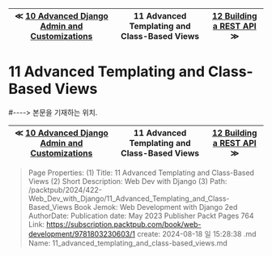 
| ≪ [ 10 Advanced Django Admin and Customizations ](/packtpub/2024/422-Web_Dev_with_Django/10_Advanced_Django_Admin_and_Customizations) | 11 Advanced Templating and Class-Based Views | [ 12 Building a REST API ](/packtpub/2024/422-Web_Dev_with_Django/12_Building_a_REST_API) ≫ |
|:----:|:----:|:----:|

# 11 Advanced Templating and Class-Based Views
#----> 본문을 기재하는 위치.



| ≪ [ 10 Advanced Django Admin and Customizations ](/packtpub/2024/422-Web_Dev_with_Django/10_Advanced_Django_Admin_and_Customizations) | 11 Advanced Templating and Class-Based Views | [ 12 Building a REST API ](/packtpub/2024/422-Web_Dev_with_Django/12_Building_a_REST_API) ≫ |
|:----:|:----:|:----:|

> Page Properties:
> (1) Title: 11 Advanced Templating and Class-Based Views
> (2) Short Description: Web Dev with Django
> (3) Path: /packtpub/2024/422-Web_Dev_with_Django/11_Advanced_Templating_and_Class-Based_Views
> Book Jemok: Web Development with Django 2ed
> AuthorDate: Publication date: May 2023 Publisher Packt Pages 764
> Link: https://subscription.packtpub.com/book/web-development/9781803230603/1
> create: 2024-08-18 일 15:28:38
> .md Name: 11_advanced_templating_and_class-based_views.md

